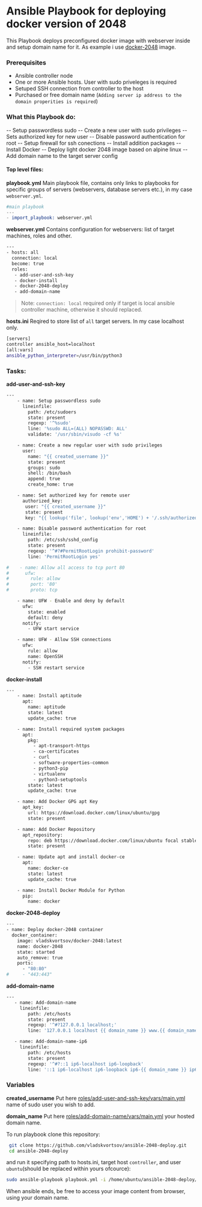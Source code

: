 # Ansible Playbook for deploying docker version of 2048

This Playbook deploys preconfigured docker image with webserver inside and setup domain name for it. As example i use [docker-2048][git-2048] image.

### Prerequisites

- Ansible controller node
- One or more Ansible hosts. User with sudo priveleges is required
- Setuped SSH connection from controller to the host
- Purchased or free domain name (`Adding server ip address to the domain properities is required`)

### What this Playbook do:

-- Setup passwordless sudo
-- Create a new user with sudo privileges
-- Sets authorized key for new user
-- Disable password authentication for root
-- Setup firewall for ssh conections
-- Install addition packages
-- Install Docker
-- Deploy light docker 2048 image based on alpine linux
-- Add domain name to the target server config

#### Top level files:

**playbook.yml**
Main playbook file, contains only links to playbooks for specific groups of servers (webservers, database servers etc.), in my case `webserver.yml`.
```s
#main playbook
---
- import_playbook: webserver.yml
```

**webserver.yml**
Contains configuration for webservers: list of target machines, roles and other.
```sh
---
- hosts: all
  connection: local
  become: true
  roles:
   - add-user-and-ssh-key
   - docker-install
   - docker-2048-deploy
   - add-domain-name
```
> Note: `connection: local` required only if target is local ansible controller  machine, otherwise it should replaced.

**hosts.ini**
Reqired to store list of `all` target servers. In my case localhost only.
```sh
[servers]
controller ansible_host=localhost
[all:vars]
ansible_python_interpreter=/usr/bin/python3
```

### Tasks:

**add-user-and-ssh-key**

```sh
---
    - name: Setup passwordless sudo
      lineinfile:
        path: /etc/sudoers
        state: present
        regexp: '^%sudo'
        line: '%sudo ALL=(ALL) NOPASSWD: ALL'
        validate: '/usr/sbin/visudo -cf %s'

    - name: Create a new regular user with sudo privileges
      user:
        name: "{{ created_username }}"
        state: present
        groups: sudo
        shell: /bin/bash
        append: true
        create_home: true

    - name: Set authorized key for remote user
      authorized_key:
       user: "{{ created_username }}"
       state: present
       key: "{{ lookup('file', lookup('env','HOME') + '/.ssh/authorized_keys') }}"

    - name: Disable password authentication for root
      lineinfile:
        path: /etc/ssh/sshd_config
        state: present
        regexp: '^#?#PermitRootLogin prohibit-password'
        line: 'PermitRootLogin yes'

#    - name: Allow all access to tcp port 80
#      ufw:
#        rule: allow
#        port: '80'
#        proto: tcp

    - name: UFW - Enable and deny by default
      ufw:
        state: enabled
        default: deny
      notify:
        - UFW start service

    - name: UFW - Allow SSH connections
      ufw:
        rule: allow
        name: OpenSSH
      notify:
        - SSH restart service
```

**docker-install**

```sh
---
    - name: Install aptitude
      apt:
        name: aptitude
        state: latest
        update_cache: true

    - name: Install required system packages
      apt:
        pkg:
          - apt-transport-https
          - ca-certificates
          - curl
          - software-properties-common
          - python3-pip
          - virtualenv
          - python3-setuptools
        state: latest
        update_cache: true

    - name: Add Docker GPG apt Key
      apt_key:
        url: https://download.docker.com/linux/ubuntu/gpg
        state: present

    - name: Add Docker Repository
      apt_repository:
        repo: deb https://download.docker.com/linux/ubuntu focal stable
        state: present

    - name: Update apt and install docker-ce
      apt:
        name: docker-ce
        state: latest
        update_cache: true

    - name: Install Docker Module for Python
      pip:
        name: docker
```

**docker-2048-deploy**

```sh
---    
- name: Deploy docker-2048 container
  docker_container:
    image: vladskvortsov/docker-2048:latest
    name: docker-2048
    state: started
    auto_remove: true
    ports:
      - "80:80"
#     - "443:443"
```

**add-domain-name**

```sh
---
   - name: Add-domain-name
     lineinfile:
        path: /etc/hosts
        state: present
        regexp: '^#?127.0.0.1 localhost;'
        line: '127.0.0.1 localhost {{ domain_name }} www.{{ domain_name }};'

   - name: Add-domain-name-ip6
     lineinfile:
        path: /etc/hosts
        state: present
        regexp: '^#?::1 ip6-localhost ip6-loopback'
        line: '::1 ip6-localhost ip6-loopback ip6-{{ domain_name }} ip6-www.{{ domain_name }}'
```

### Variables

**created_username**
Put here [roles/add-user-and-ssh-key/vars/main.yml][user-var] name of sudo user you wish to add.

**domain_name**
Put here [roles/add-domain-name/vars/main.yml][domain-var] your hosted domain name.

To run playbook clone this repository:

```sh
 git clone https://github.com/vladskvortsov/ansible-2048-deploy.git
 cd ansible-2048-deploy
```

and run it specifying path to hosts.ini, target host `controller`, and user `ubuntu`(should be replaced within yours ofcource):

```sh
sudo ansible-playbook playbook.yml -i /home/ubuntu/ansible-2048-deploy/hosts.ini -l controller -u ubuntu
```

When ansible ends, be free to access your image content from browser, using your domain name.

[git-2048]: <https://github.com/vladskvortsov/docker-2048.git>
[user-var]:<https://github.com/vladskvortsov/ansible-2048-deploy/blob/master/roles/add-user-and-ssh-key/vars/main.yml>
[domain-var]: <https://github.com/vladskvortsov/ansible-2048-deploy/blob/master/roles/add-domain-name/vars/main.yml>
